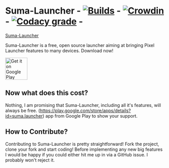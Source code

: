 # Suma-Launcher - [![Builds](https://build.codebucket.de/api/badges/LawnchairLauncher/Lawnchair/status.svg)](https://build.codebucket.de/LawnchairLauncher/Lawnchair) - [![Crowdin](https://d322cqt584bo4o.cloudfront.net/lawnchairandroid/localized.svg)](http://translate.lawnchair.info) - [![Codacy grade](https://img.shields.io/codacy/grade/e2727925367548d7bbef71d54209d35b.svg)](https://www.codacy.com/app/deletescape/Lawnchair/dashboard) - 

[Suma-Launcher](banner.png)

Suma-Launcher is a free, open source launcher aiming at bringing Pixel Launcher features to many devices. 
Download now!

<a href="https://play.google.com/store/apps/details?id=suma.launcher">
<img src="https://play.google.com/intl/en_us/badges/images/generic/en_badge_web_generic.png" height="70" alt="Get it on Google Play"/></a>

## Now what does this cost?

Nothing, I am promising that Suma-Launcher, including all it's features, will always be free.
(https://play.google.com/store/apps/details?id=suma.launcher) app from Google Play to show your support.

## How to Contribute?

Contributing to Suma-Launcher is pretty straightforward! Fork the project, clone your fork and start coding!
Before implementing any new big features I would be happy if you could either hit me up in via a GitHub issue. I probably won't reject it.

